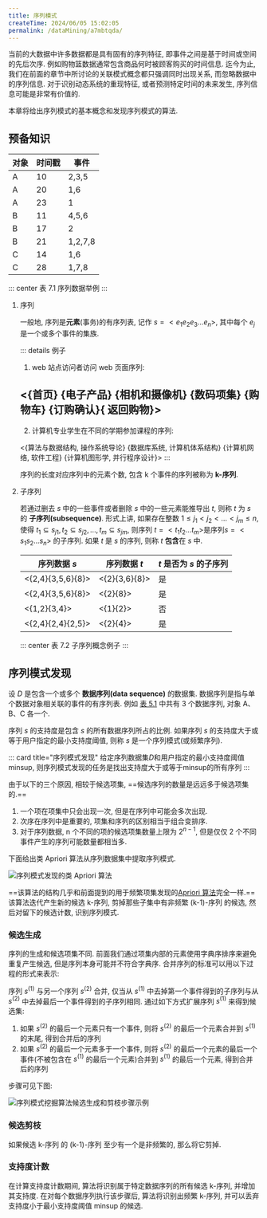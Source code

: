 ```yaml
---
title: 序列模式
createTime: 2024/06/05 15:02:05
permalink: /dataMining/a7mbtqda/
---
```

当前的大数据中许多数据都是具有固有的序列特征, 即事件之间是基于时间或空间的先后次序. 例如购物篮数据通常包含商品何时被顾客购买的时间信息. 迄今为止, 我们在前面的章节中所讨论的关联模式概念都只强调同时出现关系, 而忽略数据中的序列信息. 对于识别动态系统的重现特征, 或者预测特定时间的未来发生, 序列信息可能是非常有价值的.

本章将给出序列模式的基本概念和发现序列模式的算法.
<!-- more -->

## 预备知识

| 对象 | 时间戳 | 事件    |
| ---- | ------ | ------- |
| A    | 10     | 2,3,5   |
| A    | 20     | 1,6     |
| A    | 23     | 1       |
| B    | 11     | 4,5,6   |
| B    | 17     | 2       |
| B    | 21     | 1,2,7,8 |
| C    | 14     | 1,6     |
| C    | 28     | 1,7,8   |

::: center
表 7.1 序列数据举例
:::

1. 序列
   
    一般地, 序列是**元素**(事务)的有序列表, 记作 $s = <e_1e_2e_3\dots e_n>$, 其中每个 $e_j$ 是一个或多个事件的集族. 

    ::: details 例子
    1. web 站点访问者访问 web 页面序列:

      <{首页} {电子产品} {相机和摄像机} {数码项集} {购物车} {订购确认}{ 返回购物}>
    ---
    2. 计算机专业学生在不同的学期参加课程的序列:

      <{算法与数据结构, 操作系统导论} {数据库系统, 计算机体系结构} {计算机网络, 软件工程} {计算机图形学, 并行程序设计}>
    :::

    序列的长度对应序列中的元素个数, 包含 k 个事件的序列被称为 **k-序列**.

2. 子序列
   
    若通过删去 $s$ 中的一些事件或者删除 $s$ 中的一些元素能推导出 $t$, 则称 $t$ 为 $s$ 的 **子序列(subsequence)**. 形式上讲, 如果存在整数 $1 \le j_1<j_2<\dots <j_m \le n$, 使得 $t_1 \subseteq s_{j1}, t_2 \subseteq s_{j2}, \dots , t_m \subseteq s_{jm}$, 则序列 $t=<t_1t_2\dots t_m>$是序列$s=<s_1s_2\dots s_n>$ 的子序列. 如果 $t$ 是 $s$ 的序列, 则称 $t$ **包含**在 $s$ 中.
    
    | 序列数据 $s$      | 序列数据 $t$  | $t$ 是否为 $s$ 的子序列 |
    | ----------------- | ------------- | ----------------------- |
    | <{2,4}{3,5,6}{8}> | <{2}{3,6}{8}> | 是                      |
    | <{2,4}{3,5,6}{8}> | <{2}{8}>      | 是                      |
    | <{1,2}{3,4}>      | <{1}{2}>      | 否                      |
    | <{2,4}{2,4}{2,5}> | <{2}{4}>      | 是                      |
    ::: center
    表 7.2 子序列概念例子
    :::
   
## 序列模式发现
设 $D$ 是包含一个或多个 **数据序列(data sequence)** 的数据集. 数据序列是指与单个数据对象相关联的事件的有序列表. 例如 [表 5.1](/dataMining/z281l5nw/#兴趣度的客观度量) 中共有 3 个数据序列, 对象 A、B、C 各一个.

序列 $s$ 的支持度是包含 $s$ 的所有数据序列所占的比例. 如果序列 $s$ 的支持度大于或等于用户指定的最小支持度阈值, 则称 $s$ 是一个序列模式(或频繁序列).

::: card  title="序列模式发现" 
给定序列数据集$D$和用户指定的最小支持度阈值minsup, 则序列模式发现的任务是找出支持度大于或等于minsup的所有序列
:::

由于以下的三个原因, 相较于候选项集, ==候选序列的数量是远远多于候选项集的.==
1. 一个项在项集中只会出现一次, 但是在序列中可能会多次出现.
2. 次序在序列中是重要的, 项集和序列的区别相当于组合变排序.
3. 对于序列数据, n 个不同的项的候选项集数量上限为 $2^{n-1}$, 但是仅仅 2 个不同事件产生的序列可能数量都相当多.

下面给出类 Apriori 算法从序列数据集中提取序列模式.

![序列模式发现的类 Apriori 算法](/illustration/apriori-algorithm-for-sequential-pattern-discovery.png)

==该算法的结构几乎和前面提到的用于频繁项集发现的[Apriori 算法](/dataMining/ngr8k26m/#apriori-pseudocode)完全一样.== 该算法迭代产生新的候选 k-序列, 剪掉那些子集中有非频繁 (k-1)-序列 的候选, 然后对留下的候选计数, 识别序列模式.

### 候选生成
序列的生成和候选项集不同. 前面我们通过项集内部的元素使用字典序排序来避免重复产生候选, 但是序列本身可能并不符合字典序. 合并序列的标准可以用以下过程的形式来表示:

序列 $s^{(1)}$ 与另一个序列 $s^{(2)}$ 合并, 仅当从 $s^{(1)}$ 中去掉第一个事件得到的子序列与从 $s^{(2)}$ 中去掉最后一个事件得到的子序列相同. 通过如下方式扩展序列 $s^{(1)}$ 来得到候选集:

1. 如果 $s^{(2)}$ 的最后一个元素只有一个事件, 则将 $s^{(2)}$ 的最后一个元素合并到 $s^{(1)}$ 的末尾, 得到合并后的序列
2. 如果 $s^{(2)}$ 的最后一个元素多于一个事件, 则将 $s^{(2)}$ 的最后一个元素的最后一个事件(不被包含在 $s^{(1)}$ 的最后一个元素)合并到 $s^{(1)}$ 的最后一个元素, 得到合并后的序列

步骤可见下图:

![序列模式挖掘算法候选生成和剪枝步骤示例](/illustration/examples-sequential-pattern-mining-algorithm.png)

### 候选剪枝
如果候选 k-序列 的 (k-1)-序列 至少有一个是非频繁的, 那么将它剪掉.

### 支持度计数
在计算支持度计数期间, 算法将识别属于特定数据序列的所有候选 k-序列, 并增加其支持度. 在对每个数据序列执行该步骤后, 算法将识别出频繁 k-序列, 并可以丢弃支持度小于最小支持度阈值 minsup 的候选.
